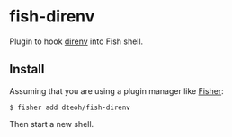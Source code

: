# fish-direnv

Plugin to hook [direnv][1] into Fish shell.

## Install

Assuming that you are using a plugin manager like [Fisher][2]:

```
$ fisher add dteoh/fish-direnv
```

Then start a new shell.

[1]: https://direnv.net
[2]: https://github.com/jorgebucaran/fisher
